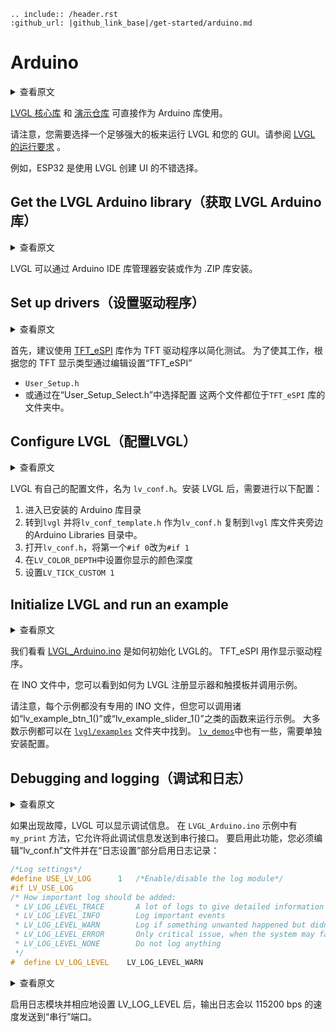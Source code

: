 ```eval_rst
.. include:: /header.rst 
:github_url: |github_link_base|/get-started/arduino.md
```

# Arduino

<details>
<summary>查看原文</summary>
<p>

The [core LVGL library](https://github.com/lvgl/lvgl) and the [demos](https://github.com/lvgl/lv_demos) are directly available as Arduino libraries.

Note that you need to choose a powerful enough board to run LVGL and your GUI.  See the [requirements of LVGL](https://docs.lvgl.io/latest/en/html/intro/index.html#requirements). 

For example ESP32 is a good candidate to create your UI with LVGL.

</p>
</details>

[LVGL 核心库](https://github.com/lvgl/lvgl) 和 [演示仓库](https://github.com/lvgl/lv_demos) 可直接作为 Arduino 库使用。

请注意，您需要选择一个足够强大的板来运行 LVGL 和您的 GUI。请参阅 [LVGL 的运行要求](https://docs.lvgl.io/latest/en/html/intro/index.html#requirements) 。

例如，ESP32 是使用 LVGL 创建 UI 的不错选择。

## Get the LVGL Arduino library（获取 LVGL Arduino 库）

<details>
<summary>查看原文</summary>
<p>

LVGL can be installed via the Arduino IDE Library Manager or as a .ZIP library.

</p>
</details>

LVGL 可以通过 Arduino IDE 库管理器安装或作为 .ZIP 库安装。

## Set up drivers（设置驱动程序）

<details>
<summary>查看原文</summary>
<p>

To get started it's recommended to use [TFT_eSPI](https://github.com/Bodmer/TFT_eSPI) library as a TFT driver to simplify testing. 
To make it work setup `TFT_eSPI` according to your TFT display type via editing either
- `User_Setup.h` 
- or by selecting a configuration in the `User_Setup_Select.h`

Both files are located in `TFT_eSPI` library's folder.

</p>
</details>

首先，建议使用 [TFT_eSPI](https://github.com/Bodmer/TFT_eSPI) 库作为 TFT 驱动程序以简化测试。
为了使其工作，根据您的 TFT 显示类型通过编辑设置“TFT_eSPI”
- `User_Setup.h`
- 或通过在“User_Setup_Select.h”中选择配置
这两个文件都位于`TFT_eSPI` 库的文件夹中。

## Configure LVGL（配置LVGL）

<details>
<summary>查看原文</summary>
<p>

LVGL has its own configuration file called `lv_conf.h`. When LVGL is installed the followings needs to be done to configure it:
1. Go to directory of the installed Arduino libraries
2. Go to `lvgl` and copy `lv_conf_template.h` as `lv_conf.h` into the Arduino Libraries directory next to the `lvgl` library folder.
3. Open `lv_conf.h` and change the first `#if 0` to `#if 1`
4. Set the color depth of you display in `LV_COLOR_DEPTH`
5. Set `LV_TICK_CUSTOM 1`

</p>
</details>

LVGL 有自己的配置文件，名为 `lv_conf.h`。安装 LVGL 后，需要进行以下配置：
1. 进入已安装的 Arduino 库目录
2. 转到`lvgl` 并将`lv_conf_template.h` 作为`lv_conf.h` 复制到`lvgl` 库文件夹旁边的Arduino Libraries 目录中。
3. 打开`lv_conf.h`，将第一个`#if 0`改为`#if 1`
4. 在`LV_COLOR_DEPTH`中设置你显示的颜色深度
5. 设置`LV_TICK_CUSTOM 1`

## Initialize LVGL and run an example

<details>
<summary>查看原文</summary>
<p>

Take a look at [LVGL_Arduino.ino](https://github.com/lvgl/lvgl/blob/master/examples/arduino/LVGL_Arduino/LVGL_Arduino.ino) to see how to initialize LVGL.
TFT_eSPI is used as the display driver.

In the INO file you can see how to register a display and a touch pad for LVGL and call an example.

Note that, there is no dedicated INO file for every example but you can call functions like `lv_example_btn_1()` or `lv_example_slider_1()` to run an example.
Most of the examples are available in the [`lvgl/examples`](https://github.com/lvgl/lvgl/tree/master/examples) folder. Some are also available in [`lv_demos`](https://github.com/lvgl/lv_demos), which needs to be installed and configured separately.

</p>
</details>

我们看看 [LVGL_Arduino.ino](https://github.com/lvgl/lvgl/blob/master/examples/arduino/LVGL_Arduino/LVGL_Arduino.ino) 是如何初始化 LVGL的。
TFT_eSPI 用作显示驱动程序。

在 INO 文件中，您可以看到如何为 LVGL 注册显示器和触摸板并调用示例。

请注意，每个示例都没有专用的 INO 文件，但您可以调用诸如“lv_example_btn_1()”或“lv_example_slider_1()”之类的函数来运行示例。
大多数示例都可以在 [`lvgl/examples`](https://github.com/lvgl/lvgl/tree/master/examples) 文件夹中找到。 [`lv_demos`](https://github.com/lvgl/lv_demos)中也有一些，需要单独安装配置。

## Debugging and logging（调试和日志）

<details>
<summary>查看原文</summary>
<p>

In case of trouble LVGL can display debug information. 
In the `LVGL_Arduino.ino` example there is `my_print` method, which allow to send this debug information to the serial interface. 
To enable this feature you have to edit `lv_conf.h` file and enable logging in the section `log settings`:

</p>
</details>

如果出现故障，LVGL 可以显示调试信息。
在 `LVGL_Arduino.ino` 示例中有 `my_print` 方法，它允许将此调试信息发送到串行接口。
要启用此功能，您必须编辑“lv_conf.h”文件并在“日志设置”部分启用日志记录：

```c
/*Log settings*/
#define USE_LV_LOG      1   /*Enable/disable the log module*/
#if LV_USE_LOG
/* How important log should be added:
 * LV_LOG_LEVEL_TRACE       A lot of logs to give detailed information
 * LV_LOG_LEVEL_INFO        Log important events
 * LV_LOG_LEVEL_WARN        Log if something unwanted happened but didn't cause a problem
 * LV_LOG_LEVEL_ERROR       Only critical issue, when the system may fail
 * LV_LOG_LEVEL_NONE        Do not log anything
 */
#  define LV_LOG_LEVEL    LV_LOG_LEVEL_WARN
```

<details>
<summary>查看原文</summary>
<p>

After enabling the log module and setting LV_LOG_LEVEL accordingly the output log is sent to the `Serial` port @ 115200 bps.

</p>
</details>

启用日志模块并相应地设置 LV_LOG_LEVEL 后，输出日志会以 115200 bps 的速度发送到“串行”端口。